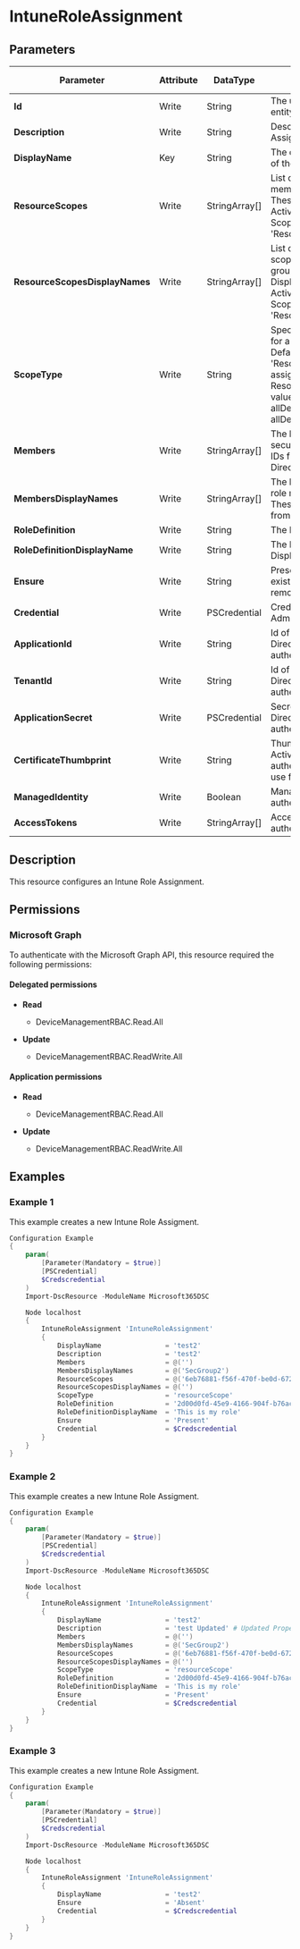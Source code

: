 ﻿# IntuneRoleAssignment

## Parameters

| Parameter | Attribute | DataType | Description | Allowed Values |
| --- | --- | --- | --- | --- |
| **Id** | Write | String | The unique idenfier for an entity. Read-only. | |
| **Description** | Write | String | Description of the Role Assignment. | |
| **DisplayName** | Key | String | The display or friendly name of the role Assignment. | |
| **ResourceScopes** | Write | StringArray[] | List of ids of role scope member security groups. These are IDs from Azure Active Directory. Ignored if ScopeType is not 'ResourceScope' | |
| **ResourceScopesDisplayNames** | Write | StringArray[] | List of DisplayName of role scope member security groups. These are Displayname from Azure Active Directory. Ignored if ScopeType is not 'ResourceScope' | |
| **ScopeType** | Write | String | Specifies the type of scope for a Role Assignment. Default type 'ResourceScope' allows assignment of ResourceScopes. Possible values are: resourceScope, allDevices, allLicensedUsers, allDevicesAndLicensedUsers. | |
| **Members** | Write | StringArray[] | The list of ids of role member security groups. These are IDs from Azure Active Directory. | |
| **MembersDisplayNames** | Write | StringArray[] | The list of Displaynames of role member security groups. These are Displaynamnes from Azure Active Directory. | |
| **RoleDefinition** | Write | String | The Role Definition Id. | |
| **RoleDefinitionDisplayName** | Write | String | The Role Definition Displayname. | |
| **Ensure** | Write | String | Present ensures the Role exists, absent ensures it is removed. | `Present`, `Absent` |
| **Credential** | Write | PSCredential | Credentials of the Intune Admin | |
| **ApplicationId** | Write | String | Id of the Azure Active Directory application to authenticate with. | |
| **TenantId** | Write | String | Id of the Azure Active Directory tenant used for authentication. | |
| **ApplicationSecret** | Write | PSCredential | Secret of the Azure Active Directory tenant used for authentication. | |
| **CertificateThumbprint** | Write | String | Thumbprint of the Azure Active Directory application's authentication certificate to use for authentication. | |
| **ManagedIdentity** | Write | Boolean | Managed ID being used for authentication. | |
| **AccessTokens** | Write | StringArray[] | Access token used for authentication. | |


## Description

This resource configures an Intune Role Assignment.

## Permissions

### Microsoft Graph

To authenticate with the Microsoft Graph API, this resource required the following permissions:

#### Delegated permissions

- **Read**

    - DeviceManagementRBAC.Read.All

- **Update**

    - DeviceManagementRBAC.ReadWrite.All

#### Application permissions

- **Read**

    - DeviceManagementRBAC.Read.All

- **Update**

    - DeviceManagementRBAC.ReadWrite.All

## Examples

### Example 1

This example creates a new Intune Role Assigment.

```powershell
Configuration Example
{
    param(
        [Parameter(Mandatory = $true)]
        [PSCredential]
        $Credscredential
    )
    Import-DscResource -ModuleName Microsoft365DSC

    Node localhost
    {
        IntuneRoleAssignment 'IntuneRoleAssignment'
        {
            DisplayName                = 'test2'
            Description                = 'test2'
            Members                    = @('')
            MembersDisplayNames        = @('SecGroup2')
            ResourceScopes             = @('6eb76881-f56f-470f-be0d-672145d3dcb1')
            ResourceScopesDisplayNames = @('')
            ScopeType                  = 'resourceScope'
            RoleDefinition             = '2d00d0fd-45e9-4166-904f-b76ac5eed2c7'
            RoleDefinitionDisplayName  = 'This is my role'
            Ensure                     = 'Present'
            Credential                 = $Credscredential
        }
    }
}
```

### Example 2

This example creates a new Intune Role Assigment.

```powershell
Configuration Example
{
    param(
        [Parameter(Mandatory = $true)]
        [PSCredential]
        $Credscredential
    )
    Import-DscResource -ModuleName Microsoft365DSC

    Node localhost
    {
        IntuneRoleAssignment 'IntuneRoleAssignment'
        {
            DisplayName                = 'test2'
            Description                = 'test Updated' # Updated Property
            Members                    = @('')
            MembersDisplayNames        = @('SecGroup2')
            ResourceScopes             = @('6eb76881-f56f-470f-be0d-672145d3dcb1')
            ResourceScopesDisplayNames = @('')
            ScopeType                  = 'resourceScope'
            RoleDefinition             = '2d00d0fd-45e9-4166-904f-b76ac5eed2c7'
            RoleDefinitionDisplayName  = 'This is my role'
            Ensure                     = 'Present'
            Credential                 = $Credscredential
        }
    }
}
```

### Example 3

This example creates a new Intune Role Assigment.

```powershell
Configuration Example
{
    param(
        [Parameter(Mandatory = $true)]
        [PSCredential]
        $Credscredential
    )
    Import-DscResource -ModuleName Microsoft365DSC

    Node localhost
    {
        IntuneRoleAssignment 'IntuneRoleAssignment'
        {
            DisplayName                = 'test2'
            Ensure                     = 'Absent'
            Credential                 = $Credscredential
        }
    }
}
```

